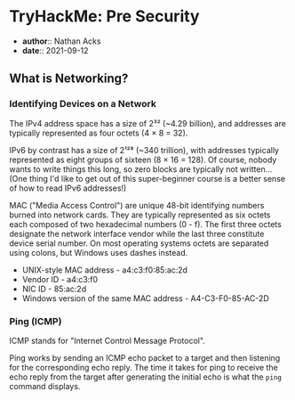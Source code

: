 # TryHackMe: Pre Security

* **author**:: Nathan Acks  
* **date**:: 2021-09-12

## What is Networking?

### Identifying Devices on a Network

The IPv4 address space has a size of 2³² (~4.29 billion), and addresses are typically represented as four octets (4 × 8 = 32).

IPv6 by contrast has a size of 2¹²⁸ (~340 trillion), with addresses typically represented as eight groups of sixteen (8 × 16 = 128). Of course, nobody wants to write things this long, so zero blocks are typically not written… (One thing I'd like to get out of this super-beginner course is a better sense of how to read IPv6 addresses!)

MAC ("Media Access Control") are unique 48-bit identifying numbers burned into network cards. They are typically represented as six octets each composed of two hexadecimal numbers (0 - f). The first three octets designate the network interface vendor while the last three constitute device serial number. On most operating systems octets are separated using colons, but Windows uses dashes instead.

* UNIX-style MAC address - a4:c3:f0:85:ac:2d
* Vendor ID - a4:c3:f0
* NIC ID - 85:ac:2d
* Windows version of the same MAC address - A4-C3-F0-85-AC-2D

### Ping (ICMP)

ICMP stands for "Internet Control Message Protocol".

Ping works by sending an ICMP echo packet to a target and then listening for the corresponding echo reply. The time it takes for ping to receive the echo reply from the target after generating the initial echo is what the `ping` command displays.

